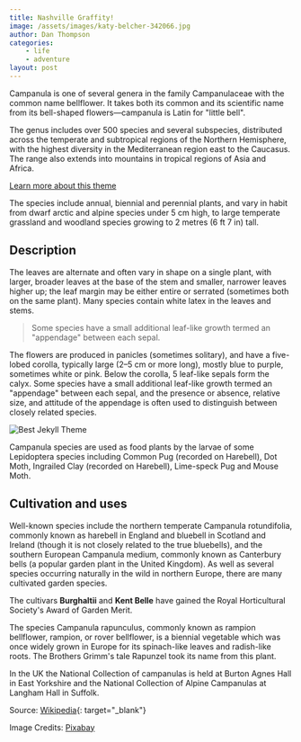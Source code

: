 ```yaml
---
title: Nashville Graffity!
image: /assets/images/katy-belcher-342066.jpg
author: Dan Thompson
categories:
    - life
    - adventure
layout: post
---
```


Campanula is one of several genera in the family Campanulaceae with the common name bellflower. It takes both its common and its scientific name from its bell-shaped flowers—campanula is Latin for "little bell".


The genus includes over 500 species and several subspecies, distributed across the temperate and subtropical regions of the Northern Hemisphere, with the highest diversity in the Mediterranean region east to the Caucasus. The range also extends into mountains in tropical regions of Asia and Africa.

[Learn more about this theme]({{site.baseurl}}/about/)

The species include annual, biennial and perennial plants, and vary in habit from dwarf arctic and alpine species under 5 cm high, to large temperate grassland and woodland species growing to 2 metres (6 ft 7 in) tall.

## Description
The leaves are alternate and often vary in shape on a single plant, with larger, broader leaves at the base of the stem and smaller, narrower leaves higher up; the leaf margin may be either entire or serrated (sometimes both on the same plant). Many species contain white latex in the leaves and stems.

> Some species have a small additional leaf-like growth termed an "appendage" between each sepal.

The flowers are produced in panicles (sometimes solitary), and have a five-lobed corolla, typically large (2–5 cm or more long), mostly blue to purple, sometimes white or pink. Below the corolla, 5 leaf-like sepals form the calyx. Some species have a small additional leaf-like growth termed an "appendage" between each sepal, and the presence or absence, relative size, and attitude of the appendage is often used to distinguish between closely related species.

![Best Jekyll Theme]({{site.baseurl}}/assets/images/matthew-hamilton-351641.jpg)

Campanula species are used as food plants by the larvae of some Lepidoptera species including Common Pug (recorded on Harebell), Dot Moth, Ingrailed Clay (recorded on Harebell), Lime-speck Pug and Mouse Moth.

## Cultivation and uses
Well-known species include the northern temperate Campanula rotundifolia, commonly known as harebell in England and bluebell in Scotland and Ireland (though it is not closely related to the true bluebells), and the southern European Campanula medium, commonly known as Canterbury bells (a popular garden plant in the United Kingdom). As well as several species occurring naturally in the wild in northern Europe, there are many cultivated garden species.

The cultivars **Burghaltii** and **Kent Belle** have gained the Royal Horticultural Society's Award of Garden Merit.

The species Campanula rapunculus, commonly known as rampion bellflower, rampion, or rover bellflower, is a biennial vegetable which was once widely grown in Europe for its spinach-like leaves and radish-like roots. The Brothers Grimm's tale Rapunzel took its name from this plant.

In the UK the National Collection of campanulas is held at Burton Agnes Hall in East Yorkshire and the National Collection of Alpine Campanulas at Langham Hall in Suffolk.

Source: [Wikipedia](https://en.wikipedia.org/wiki/Campanula){: target="_blank"}

Image Credits: [Pixabay](https://pixabay.com)
